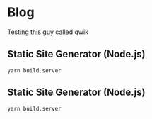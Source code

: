 # Blog

Testing this guy called qwik

## Static Site Generator (Node.js)

```
yarn build.server
```

## Static Site Generator (Node.js)

```
yarn build.server
```
